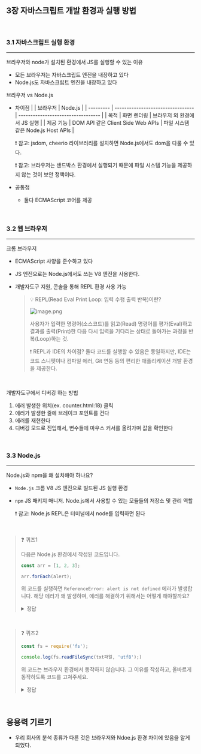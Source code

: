 ## 3장 자바스크립트 개발 환경과 실행 방법

<br />
  
### 3.1 자바스크립트 실행 환경

---

브라우저와 node가 설치된 환경에서 JS를 실행할 수 있는 이유

- 모든 브라우저는 자바스크립트 엔진을 내장하고 있다
- Node.js도 자바스크립트 엔진을 내장하고 있다

브라우저 vs Node.js

- 차이점
  | | 브라우저 | Node.js |
  | --------- | --------------------------------- | ---------------------------------- |
  | 목적 | 화면 렌더링 | 브라우저 외 환경에서 JS 실행 |
  | 제공 기능 | DOM API 같은 Client Side Web APIs | 파일 시스템 같은 Node.js Host APIs |

  ❗ 참고: jsdom, cheerio 라이브러리를 설치하면 Node.js에서도 dom을 다룰 수 있다.

  ❗ 참고: 브라우저는 샌드박스 환경에서 실행되기 때문에 파일 시스템 기능을 제공하지 않는 것이 보안 정책이다.

- 공통점
  - 둘다 ECMAScript 코어를 제공

<br/>

### 3.2 웹 브라우저

---

크롬 브라우저

- ECMAScript 사양을 준수하고 있다
- JS 엔진으로는 Node.js에서도 쓰는 V8 엔진을 사용한다.
- 개발자도구 지원, 콘솔을 통해 REPL 환경 사용 가능
    <blockquote>
    💡 REPL(Read Eval Print Loop: 입력 수행 출력 반복)이란?
    
    ![image.png](https://prod-files-secure.s3.us-west-2.amazonaws.com/719ef110-29bc-4a6a-91c0-ea84d151d59b/3672c703-4a51-443a-8f4d-927016307b31/image.png)
    
    사용자가 입력한 명령어(소스코드)를 읽고(Read) 명령어를 평가(Eval)하고 결과를 출력(Print)한 다음 다시 입력을 기다리는 상태로 돌아가는 과정을 반복(Loop)하는 것.
    
    ❗ REPL과 IDE의 차이점? 둘다 코드를 실행할 수 있음은 동일하지만, IDE는 코드 스니펫이나 컴파일 에러, Git 연동 등의 편리한 애플리케이션 개발 환경을 제공한다.
    
    </blockquote>

<br/>

개발자도구에서 디버깅 하는 방법

1. 에러 발생한 위치(ex. counter.html:18) 클릭
2. 에러가 발생한 줄에 브레이크 포인트를 건다
3. 에러를 재현한다
4. 디버깅 모드로 진입해서, 변수들에 마우스 커서를 올려가며 값을 확인한다

<br/>

### 3.3 Node.js

---

Node.js와 npm을 왜 설치해야 하나요?

- `Node.js` 크롬 V8 JS 엔진으로 빌드된 JS 실행 환경
- `npm` JS 패키지 매니저. Node.js에서 사용할 수 있는 모듈들의 저장소 및 관리 역할

  ❗ 참고: Node.js REPL은 터미널에서 node를 입력하면 된다

<br/>
<blockquote>
❓ 퀴즈1

다음은 Node.js 환경에서 작성된 코드입니다.

```js
const arr = [1, 2, 3];

arr.forEach(alert);
```

위 코드를 실행하면 `ReferenceError: alert is not defined` 에러가 발생합니다. 해당 에러가 왜 발생하며, 에러를 해결하기 위해서는 어떻게 해야할까요?

<details>
<summary>정답</summary>

- 원인: alert 함수는 브라우저 환경에서만 동작하는 클라이언트 사이드 Web API이기 때문이다.(모자딥 p.32)

- 해결: npm을 통해 Web API를 실행할 수 있는 패키지를 다운로드한다.

</details>
</blockquote>

<br/>

<blockquote>
❓ 퀴즈2

```js
const fs = require('fs');

console.log(fs.readFileSync(txt파일, 'utf8');)
```

위 코드는 브라우저 환경에서 동작하지 않습니다. 그 이유를 작성하고, 올바르게 동작하도록 코드를 고쳐주세요.

<details>
<summary>정답</summary>

- 원인: 브라우저는 보안상의 이유로 파일 시스템을 제공하지 않는다.(모자딥 p.18)

- 해결: Web API인 FileReader 객체를 사용해 사용자가 지정한 파일 읽어들인다.

```js
const reader = new FileReader();

console.log(reader.readAsText(txt파일, 'utf8');)
```

</details>
</blockquote>

<br/>

## 응용력 기르기

- 우리 회사의 분석 종류가 다른 것은 브라우저와 Ndoe.js 환경 차이에 있음을 알게 되었다.
